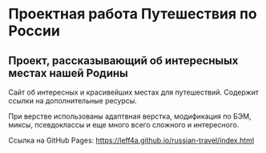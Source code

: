 # Проектная работа Путешествия по России 
 
 ## Проект, рассказывающий об интересныых местах нашей Родины
 
Сайт об интересных и красивейших местах для путешествий. Содержит ссылки на дополнительные ресурсы. 
 
При верстве использованы адаптвная верстка, модификация по БЭМ, миксы, псевдоклассы и еще много всего сложного и интересного.

Ссылка на GitHub Pages: https://leff4a.github.io/russian-travel/index.html